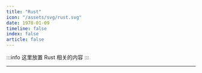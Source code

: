 ```yaml
---
title: "Rust"
icon: "/assets/svg/rust.svg"
date: 1978-01-09
timeline: false
index: false
article: false
---
```


:::info
这里放置 Rust 相关的内容
:::

---

<Catalog />
